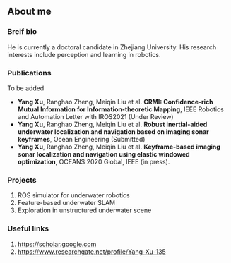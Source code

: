 ## About me

### Breif bio

He is currently a doctoral candidate in Zhejiang University. His research interests include perception and learning in robotics.

### Publications

To be added

- **Yang Xu**, Ranghao Zheng, Meiqin Liu et al. **CRMI: Confidence-rich Mutual Information for Information-theoretic Mapping**, IEEE Robotics and Automation Letter with IROS2021 (Under Review)
- **Yang Xu**, Ranghao Zheng, Meiqin Liu et al. **Robust inertial-aided underwater localization and navigation based on imaging sonar keyframes**, Ocean Engineering (Submitted)
- **Yang Xu**, Ranghao Zheng, Meiqin Liu et al. **Keyframe-based imaging sonar localization and navigation using elastic windowed optimization**, OCEANS 2020 Global, IEEE (in press).

### Projects

1. ROS simulator for underwater robotics
2. Feature-based underwater SLAM
3. Exploration in unstructured underwater scene

### Useful links

1. <https://scholar.google.com>
2. <https://www.researchgate.net/profile/Yang-Xu-135>
